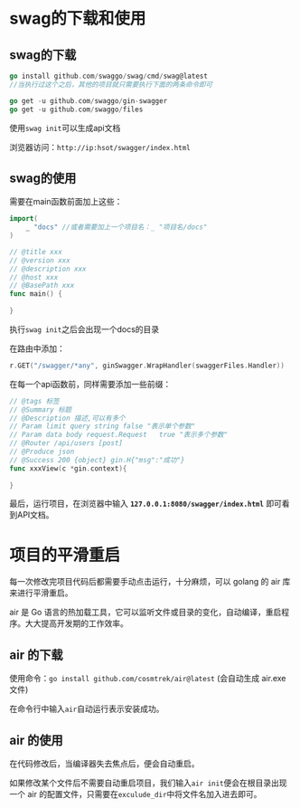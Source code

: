 # swag的下载和使用

## swag的下载

```go
go install github.com/swaggo/swag/cmd/swag@latest
//当执行过这个之后，其他的项目就只需要执行下面的两条命令即可

go get -u github.com/swaggo/gin-swagger
go get -u github.com/swaggo/files
```

使用`swag init`可以生成api文档

浏览器访问：`http://ip:hsot/swagger/index.html`

## swag的使用
需要在main函数前面加上这些：
```go
import(
    _ "docs" //或者需要加上一个项目名：_ "项目名/docs"
)

// @title xxx
// @version xxx
// @description xxx
// @host xxx
// @BasePath xxx
func main() {
    
}
```

执行`swag init`之后会出现一个docs的目录

在路由中添加：
```go
r.GET("/swagger/*any", ginSwagger.WrapHandler(swaggerFiles.Handler))
```

在每一个api函数前，同样需要添加一些前缀：
```go
// @tags 标签
// @Summary 标题
// @Description 描述,可以有多个
// Param limit query string false "表示单个参数"
// Param data body request.Request   true "表示多个参数"
// @Router /api/users [post]
// @Produce json
// @Success 200 {object} gin.H{"msg":"成功"}
func xxxView(c *gin.context){
	
}
```

最后，运行项目，在浏览器中输入 **`127.0.0.1:8080/swagger/index.html`** 即可看到API文档。

# 项目的平滑重启
每一次修改完项目代码后都需要手动点击运行，十分麻烦，可以 golang 的 air 库来进行平滑重启。

air 是 Go 语言的热加载工具，它可以监听文件或目录的变化，自动编译，重启程序。大大提高开发期的工作效率。

## air 的下载
使用命令：`go install github.com/cosmtrek/air@latest` (会自动生成 air.exe 文件)

在命令行中输入`air`自动运行表示安装成功。

## air 的使用
在代码修改后，当编译器失去焦点后，便会自动重启。

如果修改某个文件后不需要自动重启项目，我们输入`air init`便会在根目录出现一个 air 的配置文件，只需要在`exculude_dir`中将文件名加入进去即可。